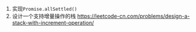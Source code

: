 1. 实现`Promise.allSettled()`
2. 设计一个支持增量操作的栈
https://leetcode-cn.com/problems/design-a-stack-with-increment-operation/
